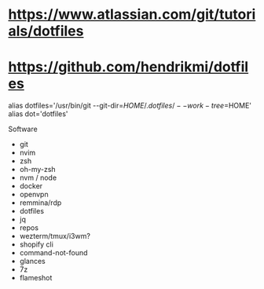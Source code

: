 # https://www.atlassian.com/git/tutorials/dotfiles

# https://github.com/hendrikmi/dotfiles

alias dotfiles='/usr/bin/git --git-dir=$HOME/.dotfiles/ --work-tree=$HOME'
alias dot='dotfiles'

Software

- git
- nvim
- zsh
- oh-my-zsh
- nvm / node
- docker
- openvpn
- remmina/rdp
- dotfiles
- jq
- repos
- wezterm/tmux/i3wm?
- shopify cli
- command-not-found
- glances
- 7z
- flameshot
